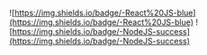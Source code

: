 ![https://img.shields.io/badge/-React%20JS-blue](https://img.shields.io/badge/-React%20JS-blue)
![https://img.shields.io/badge/-NodeJS-success](https://img.shields.io/badge/-NodeJS-success)
